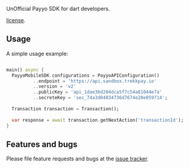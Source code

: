 UnOfficial Payyo SDK for dart developers.

[license](https://github.com/dart-lang/stagehand/blob/master/LICENSE).

## Usage

A simple usage example:

```dart

main() async {
  PayyoMobileSDK.configurations = PayyoAPIConfiguration()
          ..endpoint = 'https://api.sandbox.trekkpay.io'
          ..version = 'v2'
          ..publicKey = 'api_1dae36d204dca5f7c54a81044e7a'
          ..secreteKey = 'sec_74a3d04034736d7674e20e059714';
  
  Transaction transaction = Transaction();
  
  var response = await transaction.getNextAction('transactionId');
}
```

## Features and bugs

Please file feature requests and bugs at the [issue tracker][tracker].

[tracker]: http://example.com/issues/replaceme
